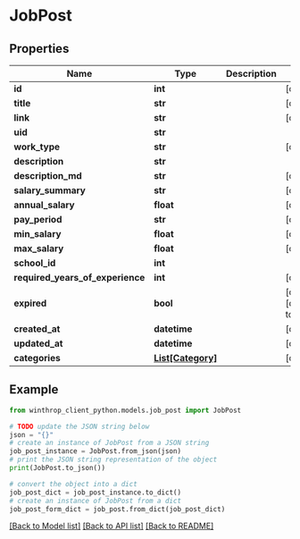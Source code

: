 # JobPost


## Properties

Name | Type | Description | Notes
------------ | ------------- | ------------- | -------------
**id** | **int** |  | [optional] 
**title** | **str** |  | [optional] 
**link** | **str** |  | [optional] 
**uid** | **str** |  | 
**work_type** | **str** |  | [optional] 
**description** | **str** |  | 
**description_md** | **str** |  | [optional] 
**salary_summary** | **str** |  | [optional] 
**annual_salary** | **float** |  | [optional] 
**pay_period** | **str** |  | [optional] 
**min_salary** | **float** |  | [optional] 
**max_salary** | **float** |  | [optional] 
**school_id** | **int** |  | 
**required_years_of_experience** | **int** |  | [optional] 
**expired** | **bool** |  | [optional] [default to False]
**created_at** | **datetime** |  | [optional] 
**updated_at** | **datetime** |  | [optional] 
**categories** | [**List[Category]**](Category.md) |  | [optional] 

## Example

```python
from winthrop_client_python.models.job_post import JobPost

# TODO update the JSON string below
json = "{}"
# create an instance of JobPost from a JSON string
job_post_instance = JobPost.from_json(json)
# print the JSON string representation of the object
print(JobPost.to_json())

# convert the object into a dict
job_post_dict = job_post_instance.to_dict()
# create an instance of JobPost from a dict
job_post_form_dict = job_post.from_dict(job_post_dict)
```
[[Back to Model list]](../README.md#documentation-for-models) [[Back to API list]](../README.md#documentation-for-api-endpoints) [[Back to README]](../README.md)


